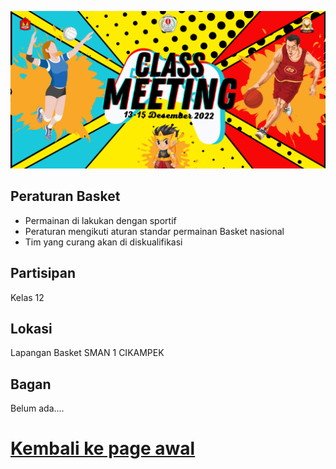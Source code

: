 
![Banner](https://github.com/RPLSaci/Event_Osis/raw/main/events/event/classmeet2022.png)

## Peraturan Basket
- Permainan di lakukan dengan sportif
- Peraturan mengikuti aturan standar permainan Basket nasional
- Tim yang curang akan di diskualifikasi

## Partisipan
Kelas 12

## Lokasi
Lapangan Basket SMAN 1 CIKAMPEK


## Bagan
Belum ada....


# [Kembali ke page awal](?id=classmeet2022)
